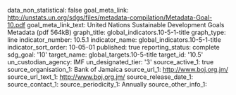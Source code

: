 data_non_statistical: false
goal_meta_link: http://unstats.un.org/sdgs/files/metadata-compilation/Metadata-Goal-10.pdf
goal_meta_link_text: United Nations Sustainable Development Goals Metadata (pdf 564kB)
graph_title: global_indicators.10-5-1-title
graph_type: line
indicator_number: 10.5.1
indicator_name: global_indicators.10-5-1-title
indicator_sort_order: 10-05-01
published: true
reporting_status: complete
sdg_goal: '10'
target_name: global_targets.10-5-title
target_id: '10.5'
un_custodian_agency: IMF
un_designated_tier: '3'
source_active_1: true
source_organisation_1: Bank of Jamaica
source_url_1: http://www.boj.org.jm/
source_url_text_1: http://www.boj.org.jm/
source_release_date_1: 
source_contact_1: 
source_periodicity_1: Annually
source_other_info_1: 